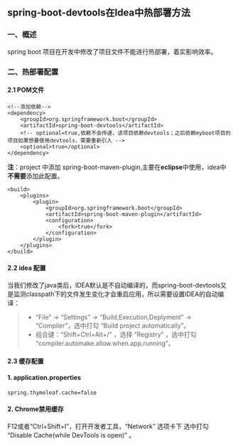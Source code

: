 ## spring-boot-devtools在Idea中热部署方法
### 一、概述
spring boot 项目在开发中修改了项目文件不能进行热部署，着实影响效率。

### 二、热部署配置
#### 2.1 POM文件

```
<!--添加依赖-->
<dependency>
    <groupId>org.springframework.boot</groupId>
    <artifactId>spring-boot-devtools</artifactId>
    <!-- optional=true,依赖不会传递，该项目依赖devtools；之后依赖myboot项目的项目如果想要使用devtools，需要重新引入 -->
    <optional>true</optional>
</dependency>
```
**注**：project 中添加 spring-boot-maven-plugin,主要在**eclipse**中使用，idea中**不需要**添加此配置。

```
<build>
    <plugins>
        <plugin>
            <groupId>org.springframework.boot</groupId>
            <artifactId>spring-boot-maven-plugin</artifactId>
            <configuration>
                <fork>true</fork>
            </configuration>
        </plugin>
    </plugins>
</build>
```
#### 2.2 idea 配置
当我们修改了java类后，IDEA默认是不自动编译的，而spring-boot-devtools又是监测classpath下的文件发生变化才会重启应用，所以需要设置IDEA的自动编译：
> - “File” -> “Settings” -> “Build,Execution,Deplyment” -> “Compiler”，选中打勾 “Build project automatically”。
> - 组合键：“Shift+Ctrl+Alt+/” ，选择 “Registry” ，选中打勾 “compiler.automake.allow.when.app.running”。

#### 2.3 缓存配置
#### 1. application.properties
```
spring.thymeleaf.cache=false
```
#### 2. Chrome禁用缓存
F12或者“Ctrl+Shift+I”，打开开发者工具，“Network” 选项卡下 选中打勾 “Disable Cache(while DevTools is open)” 。